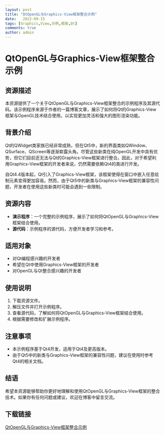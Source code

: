 ```yaml
---
layout: post
title: "QtOpenGL与Graphics-View框架整合示例"
date:   2022-09-15
tags: [Graphics,View,示例,框架,Qt]
comments: true
author: admin
---
```

# QtOpenGL与Graphics-View框架整合示例

## 资源描述

本资源提供了一个关于QtOpenGL与Graphics-View框架整合的示例程序及其源代码。该示例程序来源于作者的一篇博客文章，展示了如何将Qt的Graphics-View框架与OpenGL技术结合使用，以实现更加灵活和强大的图形渲染功能。

## 背景介绍

Qt的QWidget类家族已经非常成熟，但在Qt5中，新的界面类如QWindow、QSurface、QScreen等逐渐崭露头角。尽管这些新类在纯OpenGL开发中具有优势，但它们目前还无法与Qt的Graphics-View框架进行整合。因此，对于希望利用Graphics-View框架的开发者来说，仍然需要依赖Qt4的类进行开发。

自Qt4.4版本起，Qt引入了Graphics-View框架，该框架使得在窗口中嵌入任意绘制元素变得更加容易。然而，由于Qt5中的新类与Graphics-View框架的兼容性问题，开发者在使用这些新类时可能会遇到一些限制。

## 资源内容

- **演示程序**：一个完整的示例程序，展示了如何将QtOpenGL与Graphics-View框架结合使用。
- **源代码**：示例程序的源代码，方便开发者学习和参考。

## 适用对象

- 对Qt编程感兴趣的开发者
- 希望在Qt中使用Graphics-View框架的开发者
- 对OpenGL与Qt整合感兴趣的开发者

## 使用说明

1. 下载资源文件。
2. 解压文件并打开示例程序。
3. 查看源代码，了解如何将QtOpenGL与Graphics-View框架结合使用。
4. 根据需要修改和扩展示例程序。

## 注意事项

- 本示例程序基于Qt4开发，适用于Qt4及更高版本。
- 由于Qt5中的新类与Graphics-View框架的兼容性问题，建议在使用时参考Qt4的相关文档。

## 结语

希望本资源能够帮助你更好地理解和使用QtOpenGL与Graphics-View框架的整合技术。如果你有任何问题或建议，欢迎在博客中留言交流。

## 下载链接

[QtOpenGL与Graphics-View框架整合示例](https://pan.quark.cn/s/7c979088be5f)